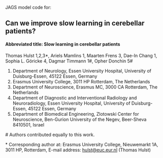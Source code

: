 JAGS model code for:

## Can we improve slow learning in cerebellar patients?
#### Abbreviated title: Slow learning in cerebellar patients 

Thomas Hulst 1,2,3*, Ariels Mamlins 1, Maarten Frens 3, Dae-In Chang 1, Sophia L. Göricke 4, Dagmar Timmann 1#, Opher Donchin 5#

1. Department of Neurology, Essen University Hospital, University of Duisburg-Essen, 45122 Essen, Germany
2. Erasmus University College, 3011 HP Rotterdam, The Netherlands
3. Department of Neuroscience, Erasmus MC, 3000 CA Rotterdam, The Netherlands
4. Department of Diagnostic and Interventional Radiology and Neuroradiology, Essen University Hospital, University of Duisburg-Essen, 45122 Essen, Germany
5. Department of Biomedical Engineering, Zlotowski Center for Neuroscience, Ben-Gurion University of the Negev, Beer-Sheva 8410501, Israel

\# Authors contributed equally to this work. 

\* Corresponding author at: Erasmus University College, Nieuwemarkt 1A, 3011 HP, Rotterdam, E-mail address: hulst@euc.eur.nl (Thomas Hulst)


